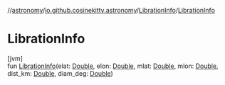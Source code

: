 //[astronomy](../../../index.md)/[io.github.cosinekitty.astronomy](../index.md)/[LibrationInfo](index.md)/[LibrationInfo](-libration-info.md)

# LibrationInfo

[jvm]\
fun [LibrationInfo](-libration-info.md)(elat: [Double](https://kotlinlang.org/api/latest/jvm/stdlib/kotlin/-double/index.html), elon: [Double](https://kotlinlang.org/api/latest/jvm/stdlib/kotlin/-double/index.html), mlat: [Double](https://kotlinlang.org/api/latest/jvm/stdlib/kotlin/-double/index.html), mlon: [Double](https://kotlinlang.org/api/latest/jvm/stdlib/kotlin/-double/index.html), dist_km: [Double](https://kotlinlang.org/api/latest/jvm/stdlib/kotlin/-double/index.html), diam_deg: [Double](https://kotlinlang.org/api/latest/jvm/stdlib/kotlin/-double/index.html))
